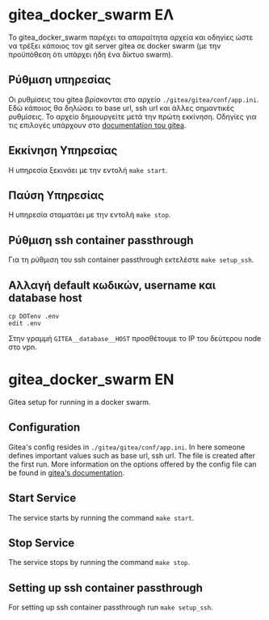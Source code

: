 # gitea_docker_swarm ΕΛ

Το gitea_docker_swarm παρέχει τα απαραίτητα αρχεία και οδηγίες
ώστε να τρέξει κάποιος τον git server gitea σε docker swarm
(με την προϋπόθεση ότι υπάρχει ήδη ένα δίκτυο swarm).

## Ρύθμιση υπηρεσίας

Οι ρυθμίσεις του gitea βρίσκονται στο αρχείο
`./gitea/gitea/conf/app.ini`. Εδώ κάποιος θα δηλώσει το base url, ssh url
και άλλες σημαντικές ρυθμίσεις. Το αρχείο δημιουργείτε μετά την πρώτη εκκίνηση.
Οδηγίες για τις επιλογές υπάρχουν στο [documentation του gitea](https://docs.gitea.io/en-us/config-cheat-sheet/).

## Εκκίνηση Υπηρεσίας

Η υπηρεσία ξεκινάει με την εντολή `make start`.

## Παύση Υπηρεσίας

Η υπηρεσία σταματάει με την εντολή `make stop`.

## Ρύθμιση ssh container passthrough

Για τη ρύθμιση του ssh container passthrough εκτελέστε `make setup_ssh`.

## Αλλαγή default κωδικών, username και database host

```
cp DOTenv .env
edit .env
```

Στην γραμμή `GITEA__database__HOST` προσθέτουμε το
IP του δεύτερου node στο vpn.

# gitea_docker_swarm EN

Gitea setup for running in a docker swarm.

## Configuration

Gitea's config resides in
`./gitea/gitea/conf/app.ini`.
In here someone defines important values such as
base url, ssh url.
The file is created after the first run.
More information on the options offered by the config file 
can be found in [gitea's documentation](https://docs.gitea.io/en-us/config-cheat-sheet/).

## Start Service

The service starts by running the command `make start`.

## Stop Service

The service stops by running the command `make stop`.

## Setting up ssh container passthrough

For setting up ssh container passthrough run `make setup_ssh`.
